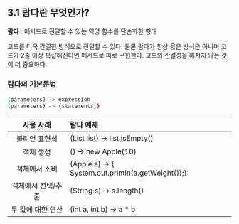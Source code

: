 ## 3.1 람다란 무엇인가?

**람다** : 메서드로 전달할 수 있는 익명 함수를 단순화한 형태

코드를 더욱 간결한 방식으로 전달할 수 있다. 물론 람다가 항상 옳은 방식은 아니며 코드가 2줄 이상 복잡해진다면 메서드로 따로 구현한다. 코드의 간결성을 해치지 않는 것이 더 중요하다.

### 람다의 기본문법
```Bash
(parameters) -> expression  
(parameters) -> {statements;}
```

| 사용 사례 | 람다 예제 |
|:---:|:---|
|불리언 표현식| (List<String> list) -> list.isEmpty()|
|객체 생성| () -> new Apple(10)|
|객체에서 소비| (Apple a) -> { System.out.println(a.getWeight());}|
|객체에서 선택/추출| (String s) -> s.length()|
|두 값에 대한 연산| (int a, int b) -> a * b|

